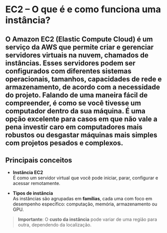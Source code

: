 # EC2 – O que é e como funciona uma instância?
O Amazon EC2 (Elastic Compute Cloud) é um serviço da AWS que permite criar e gerenciar servidores virtuais na nuvem, chamados de **instâncias**. Esses servidores podem ser configurados com diferentes sistemas operacionais, tamanhos, capacidades de rede e armazenamento, de acordo com a necessidade do projeto.
Falando de uma maneira fácil de compreender, é como se você tivesse um **computador** dentro da sua máquina. É uma opção excelente para casos em que não vale a pena investir caro em computadores mais robustos ou desgastar máquinas mais simples com projetos pesados e complexos.
---
## Principais conceitos
- **Instância EC2**  
  É como um servidor virtual que você pode iniciar, parar, configurar e acessar remotamente.

- **Tipos de instância**  
 As instâncias são agrupadas em **famílias**, cada uma com foco em desempenho específico: computação, memória, armazenamento ou GPU.
>  **Importante**: O **custo da instância** pode variar de uma região para outra, dependendo da localização.
